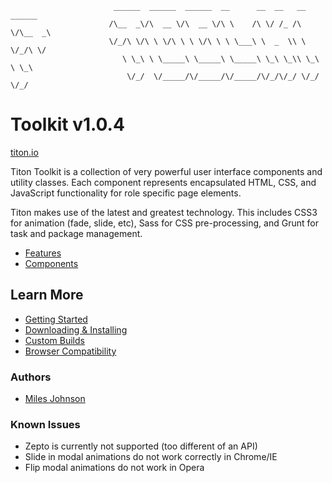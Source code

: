 ```
                       ______  ______  ______  __      __  __   __  ______
                      /\__  _\/\  __ \/\  __ \/\ \    /\ \/ /_ /\ \/\__  _\
                      \/_/\ \/\ \ \/\ \ \ \/\ \ \ \___\ \  _  \\ \ \/_/\ \/
                         \ \_\ \ \_____\ \_____\ \_____\ \_\ \_\\ \_\ \ \_\
                          \/_/  \/_____/\/_____/\/_____/\/_/\/_/ \/_/  \/_/
```

# Toolkit v1.0.4 #
[titon.io](http://titon.io/toolkit)

Titon Toolkit is a collection of very powerful user interface components and utility classes.
Each component represents encapsulated HTML, CSS, and JavaScript functionality for role specific page elements.

Titon makes use of the latest and greatest technology. This includes CSS3 for animation (fade, slide, etc),
Sass for CSS pre-processing, and Grunt for task and package management.

* [Features](http://titon.io/toolkit#features)
* [Components](http://titon.io/toolkit#components)

## Learn More ##
* [Getting Started](https://github.com/titon/toolkit/blob/master/docs/pages/en/setup/getting-started.md)
* [Downloading & Installing](https://github.com/titon/toolkit/blob/master/docs/pages/en/setup/installing.md)
* [Custom Builds](https://github.com/titon/toolkit/blob/master/docs/pages/en/setup/custom-builds.md)
* [Browser Compatibility](https://github.com/titon/toolkit/blob/master/docs/pages/en/support/compatibility.md)

### Authors ###
* [Miles Johnson](https://github.com/milesj)

### Known Issues ###
* Zepto is currently not supported (too different of an API)
* Slide in modal animations do not work correctly in Chrome/IE
* Flip modal animations do not work in Opera